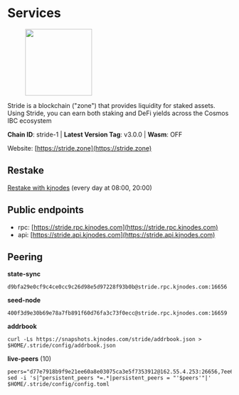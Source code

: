 # Services

<figure><img src="https://raw.githubusercontent.com/kj89/testnet_manuals/main/pingpub/logos/stride.png" width="150" alt=""><figcaption></figcaption></figure>

Stride is a blockchain ("zone") that provides liquidity for staked assets.  Using Stride, you can earn both staking and DeFi yields across the Cosmos IBC ecosystem

**Chain ID**: stride-1 | **Latest Version Tag**: v3.0.0 | **Wasm**: OFF

Website: [https://stride.zone](https://stride.zone)

## Restake

[Restake with kjnodes](https://restake.app/stride/stridevaloper1j8gkhtllnp252l6g6zwzea30e7pvzqttr9768n) (every day at 08:00, 20:00)
## Public endpoints

* rpc: [https://stride.rpc.kjnodes.com](https://stride.rpc.kjnodes.com)
* api: [https://stride.api.kjnodes.com](https://stride.api.kjnodes.com)

## Peering

**state-sync**

```
d9bfa29e0cf9c4ce0cc9c26d98e5d97228f93b0b@stride.rpc.kjnodes.com:16656
```

**seed-node**

```
400f3d9e30b69e78a7fb891f60d76fa3c73f0ecc@stride.rpc.kjnodes.com:16659
```

**addrbook**
```
curl -Ls https://snapshots.kjnodes.com/stride/addrbook.json > $HOME/.stride/config/addrbook.json
```

**live-peers** (10)
```
peers="d77e7918b9f9e21ee60a8e03075ca3e5f7353912@162.55.4.253:26656,7ee622727088106f07402fa1e9004fdb2d504bf6@176.9.188.21:51656,1b4f221c07a7fff994b5e749246c8305927518dd@178.170.47.62:26656,ef62c7e1bb793ef03481f71697be5ff28e191405@65.108.43.116:56136,d5035bd01baef508402b8649a33afc7b0fd190f1@141.95.72.74:24095,1ec2a654e00e22279ee50f13f074f2bce7218681@15.235.114.194:10156,b07b6cc0b70f15e20c0125b202b7fbc5680b8836@136.243.78.251:36656,01899588499352857c214c50451c5fa59744ace2@88.99.161.228:26656,dc9241e56b67b2d9b39a79f4aa9dc432d78c1dbc@195.3.223.204:10156,d9bfa29e0cf9c4ce0cc9c26d98e5d97228f93b0b@144.76.163.233:16656"
sed -i 's|^persistent_peers *=.*|persistent_peers = "'$peers'"|' $HOME/.stride/config/config.toml
```
